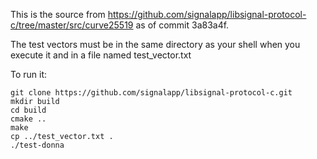 This is the source from https://github.com/signalapp/libsignal-protocol-c/tree/master/src/curve25519 as of commit 3a83a4f.

The test vectors must be in the same directory as your shell when you execute it and in a file named test_vector.txt

To run it:
```
git clone https://github.com/signalapp/libsignal-protocol-c.git
mkdir build 
cd build
cmake ..
make
cp ../test_vector.txt .
./test-donna
``` 
